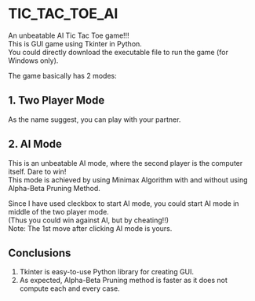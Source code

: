 # TIC_TAC_TOE_AI
An unbeatable AI Tic Tac Toe game!!!  
This is GUI game using Tkinter in Python.  
You could directly download the executable file to run the game (for Windows only).
  
  
The game basically has 2 modes:
## 1. Two Player Mode
As the name suggest, you can play with your partner.
## 2. AI Mode
This is an unbeatable AI mode, where the second player is the computer itself. Dare to win!  
This mode is achieved by using Minimax Algorithm with and without using Alpha-Beta Pruning Method.

Since I have used cleckbox to start AI mode, you could start AI mode in middle of the two player mode.  
(Thus you could win against AI, but by cheating!!)  
Note: The 1st move after clicking AI mode is yours.

## Conclusions
1. Tkinter is easy-to-use Python library for creating GUI.
2. As expected, Alpha-Beta Pruning method is faster as it does not compute each and every case.
